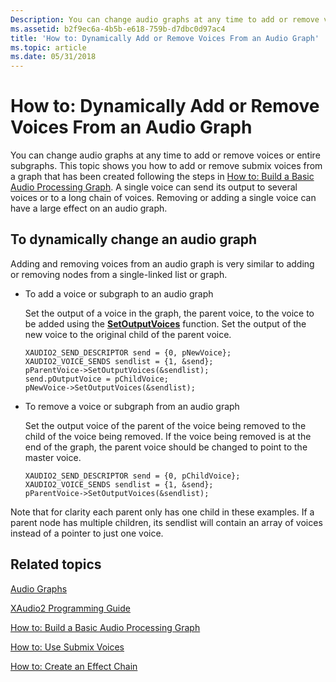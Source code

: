```yaml
---
Description: You can change audio graphs at any time to add or remove voices or entire subgraphs.
ms.assetid: b2f9ec6a-4b5b-e618-759b-d7dbc0d97ac4
title: 'How to: Dynamically Add or Remove Voices From an Audio Graph'
ms.topic: article
ms.date: 05/31/2018
---
```


# How to: Dynamically Add or Remove Voices From an Audio Graph

You can change audio graphs at any time to add or remove voices or entire subgraphs. This topic shows you how to add or remove submix voices from a graph that has been created following the steps in [How to: Build a Basic Audio Processing Graph](how-to--build-a-basic-audio-processing-graph.md). A single voice can send its output to several voices or to a long chain of voices. Removing or adding a single voice can have a large effect on an audio graph.

## To dynamically change an audio graph

Adding and removing voices from an audio graph is very similar to adding or removing nodes from a single-linked list or graph.

-   To add a voice or subgraph to an audio graph

    Set the output of a voice in the graph, the parent voice, to the voice to be added using the [**SetOutputVoices**](https://msdn.microsoft.com/library/Ee418599(v=VS.85).aspx) function. Set the output of the new voice to the original child of the parent voice.

    ```
    XAUDIO2_SEND_DESCRIPTOR send = {0, pNewVoice};
    XAUDIO2_VOICE_SENDS sendlist = {1, &send};
    pParentVoice->SetOutputVoices(&sendlist);
    send.pOutputVoice = pChildVoice;
    pNewVoice->SetOutputVoices(&sendlist);
    ```

    

-   To remove a voice or subgraph from an audio graph

    Set the output voice of the parent of the voice being removed to the child of the voice being removed. If the voice being removed is at the end of the graph, the parent voice should be changed to point to the master voice.

    ```
    XAUDIO2_SEND_DESCRIPTOR send = {0, pChildVoice};
    XAUDIO2_VOICE_SENDS sendlist = {1, &send};
    pParentVoice->SetOutputVoices(&sendlist);
    ```

    

Note that for clarity each parent only has one child in these examples. If a parent node has multiple children, its sendlist will contain an array of voices instead of a pointer to just one voice.

## Related topics

<dl> <dt>

[Audio Graphs](audio-graphs.md)
</dt> <dt>

[XAudio2 Programming Guide](programming-guide.md)
</dt> <dt>

[How to: Build a Basic Audio Processing Graph](how-to--build-a-basic-audio-processing-graph.md)
</dt> <dt>

[How to: Use Submix Voices](how-to--use-submix-voices.md)
</dt> <dt>

[How to: Create an Effect Chain](how-to--create-an-effect-chain.md)
</dt> </dl>

 

 



